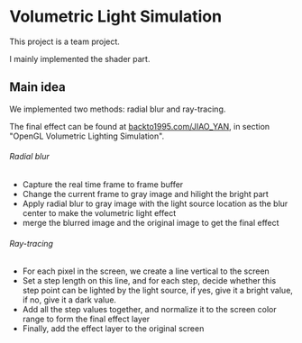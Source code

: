 # Volumetric Light Simulation
This project is a team project.

I mainly implemented the shader part.

## Main idea
We implemented two methods: radial blur and ray-tracing.

The final effect can be found at [backto1995.com/JIAO_YAN](https://backto1995.com/JIAO_YAN/), in section "OpenGL Volumetric Lighting Simulation".

###### Radial blur
- Capture the real time frame to frame buffer
- Change the current frame to gray image and hilight the bright part
- Apply radial blur to gray image with the light source location as the blur center to make the volumetric light effect
- merge the blurred image and the original image to get the final effect

###### Ray-tracing
- For each pixel in the screen, we create a line vertical to the screen
- Set a step length on this line, and for each step, decide whether this step point can be lighted by the light source, if yes, give it a bright value, if no, give it a dark value.
- Add all the step values together, and normalize it to the screen color range to form the final effect layer
- Finally, add the effect layer to the original screen
